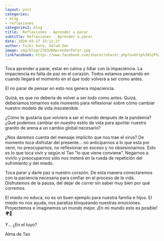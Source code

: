 ```yaml
---
layout: post
categories:
- blog
- reflexiones
categories2: blog
title:  Reflexiones - Aprender a parar
subtitle: Reflexiones - Aprender a parar
date: 2020-03-27 15:11:27
author: Txiki Soto, Salud-Zen
image: img/blog/270320AprenderParar.jpg
linkfacebook: https://www.facebook.com/sharer/sharer.php?u=http%3A%2F%2Fwww.salud-zen.com%2Fblog%2Freflexiones%2F2020%2F03%2F27%2Freflexiones-aprender-parar.html&amp;src=sdkpreparse
---
```

Toca aprender a parar, estar en calma y lidiar con la impaciencia.
La impaciencia es falta de paz en el corazón.
Todos estamos pensando en cuando llegará el momento en el que todo volverá a ser como antes.

El no parar de pensar en esto nos genera impaciencia.   

Quizá, es que no debería de volver a ser todo como antes. Quizá, deberíamos tomarnos este momento para reflexionar sobre cómo cambiar nuestro modelo de vida insostenible.   

¿Cómo te gustaría que volviera a ser el mundo después de la pandemia?
¿Qué podemos cambiar en nuestro estilo de vida para aportar nuestro granito de arena a un cambio global necesario?  

¿Nos daremos cuenta del mensaje implícito que nos trae el virus?
De momento toca disfrutar del presente... no anticiparnos a lo que esta por venir, no preocuparnos, no reflexionar en exceso y no obsesionarnos. Esto es lo que toca vivir y según el Tao "lo que viene conviene". Negarnos a vivirlo y preocuparnos sólo nos meterá en la rueda de repetición del sufrimiento y del miedo.   

Toca parar y darle paz a nuestro corazón. De esta manera conectaremos con la paciencia necesaria para confiar en el proceso de la vida.
Disfrutemos de la pausa, del dejar de correr sin saber muy bien por qué corremos.   

El miedo no educa, no es un buen ejemplo para nuestra familia e hijos. El miedo no nos ayuda, nos paraliza bloqueando nuestras emociones.
Proyectemos e imaginemos un mundo mejor.
¡En mi mundo esto es posible!🌍💚  

Y... ¿En el tuyo?   

Alma de Tao
